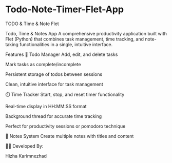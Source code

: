 # Todo-Note-Timer-Flet-App
TODO & Time & Note Flet

Todo, Time & Notes App A comprehensive productivity application built with Flet (Python) that combines task management, time tracking, and note-taking functionalities in a single, intuitive interface.

Features 📝 Todo Manager Add, edit, and delete tasks

Mark tasks as complete/incomplete

Persistent storage of todos between sessions

Clean, intuitive interface for task management

⏱️ Time Tracker Start, stop, and reset timer functionality

Real-time display in HH:MM:SS format

Background thread for accurate time tracking

Perfect for productivity sessions or pomodoro technique

📓 Notes System Create multiple notes with titles and content 

🧑‍💻 Developed By:

Hizha Karimnezhad
